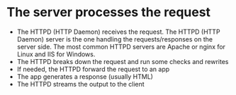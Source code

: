 # The server processes the request

- The HTTPD (HTTP Daemon) receives the request. The HTTPD (HTTP Daemon) server is the one handling the requests/responses on the server side. The most common HTTPD servers are Apache or nginx for Linux and IIS for Windows.
- The HTTPD breaks down the request and run some checks and rewrites
- If needed, the HTTPD forward the request to an app
- The app generates a response (usually HTML)
- The HTTPD streams the output to the client
